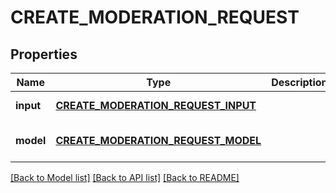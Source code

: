 # CREATE_MODERATION_REQUEST

## Properties
Name | Type | Description | Notes
------------ | ------------- | ------------- | -------------
**input** | [**CREATE_MODERATION_REQUEST_INPUT**](CreateModerationRequest_input.md) |  | [default to null]
**model** | [**CREATE_MODERATION_REQUEST_MODEL**](CreateModerationRequest_model.md) |  | [optional] [default to null]

[[Back to Model list]](../README.md#documentation-for-models) [[Back to API list]](../README.md#documentation-for-api-endpoints) [[Back to README]](../README.md)


